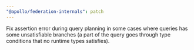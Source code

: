 ```yaml
---
"@apollo/federation-internals": patch
---
```


Fix assertion error during query planning in some cases where queries has some unsatisfiable branches (a part of the
query goes through type conditions that no runtime types satisfies).
  